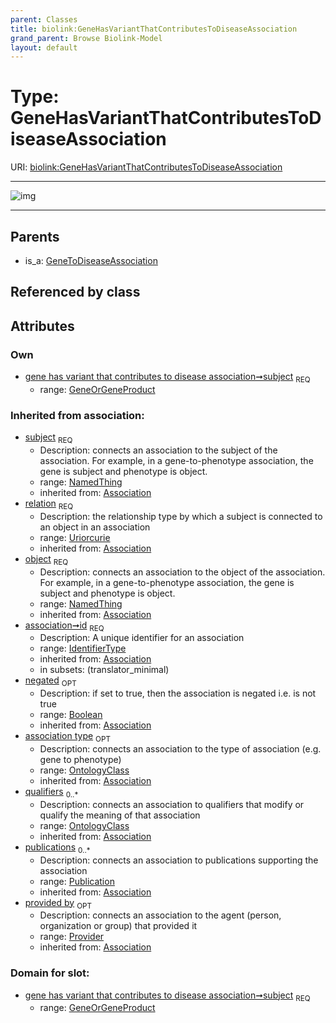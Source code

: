 ```yaml
---
parent: Classes
title: biolink:GeneHasVariantThatContributesToDiseaseAssociation
grand_parent: Browse Biolink-Model
layout: default
---
```


# Type: GeneHasVariantThatContributesToDiseaseAssociation




URI: [biolink:GeneHasVariantThatContributesToDiseaseAssociation](https://w3id.org/biolink/vocab/GeneHasVariantThatContributesToDiseaseAssociation)


---

![img](http://yuml.me/diagram/nofunky;dir:TB/class/\[Provider]<provided%20by(i)%200..1-%20\[GeneHasVariantThatContributesToDiseaseAssociation&#124;relation(i):uriorcurie;id(i):identifier_type;negated(i):boolean%20%3F],%20\[Publication]<publications(i)%200..*-%20\[GeneHasVariantThatContributesToDiseaseAssociation],%20\[OntologyClass]<qualifiers(i)%200..*-%20\[GeneHasVariantThatContributesToDiseaseAssociation],%20\[OntologyClass]<association%20type(i)%200..1-%20\[GeneHasVariantThatContributesToDiseaseAssociation],%20\[NamedThing]<object(i)%201..1-%20\[GeneHasVariantThatContributesToDiseaseAssociation],%20\[GeneOrGeneProduct]<subject%201..1-%20\[GeneHasVariantThatContributesToDiseaseAssociation],%20\[GeneToDiseaseAssociation]^-\[GeneHasVariantThatContributesToDiseaseAssociation])

---


## Parents

 *  is_a: [GeneToDiseaseAssociation](GeneToDiseaseAssociation.md)

## Referenced by class


## Attributes


### Own

 * [gene has variant that contributes to disease association➞subject](gene_has_variant_that_contributes_to_disease_association_subject.md)  <sub>REQ</sub>
    * range: [GeneOrGeneProduct](GeneOrGeneProduct.md)

### Inherited from association:

 * [subject](subject.md)  <sub>REQ</sub>
    * Description: connects an association to the subject of the association. For example, in a gene-to-phenotype association, the gene is subject and phenotype is object.
    * range: [NamedThing](NamedThing.md)
    * inherited from: [Association](Association.md)
 * [relation](relation.md)  <sub>REQ</sub>
    * Description: the relationship type by which a subject is connected to an object in an association
    * range: [Uriorcurie](types/Uriorcurie.md)
    * inherited from: [Association](Association.md)
 * [object](object.md)  <sub>REQ</sub>
    * Description: connects an association to the object of the association. For example, in a gene-to-phenotype association, the gene is subject and phenotype is object.
    * range: [NamedThing](NamedThing.md)
    * inherited from: [Association](Association.md)
 * [association➞id](association_id.md)  <sub>REQ</sub>
    * Description: A unique identifier for an association
    * range: [IdentifierType](types/IdentifierType.md)
    * inherited from: [Association](Association.md)
    * in subsets: (translator_minimal)
 * [negated](negated.md)  <sub>OPT</sub>
    * Description: if set to true, then the association is negated i.e. is not true
    * range: [Boolean](types/Boolean.md)
    * inherited from: [Association](Association.md)
 * [association type](association_type.md)  <sub>OPT</sub>
    * Description: connects an association to the type of association (e.g. gene to phenotype)
    * range: [OntologyClass](OntologyClass.md)
    * inherited from: [Association](Association.md)
 * [qualifiers](qualifiers.md)  <sub>0..*</sub>
    * Description: connects an association to qualifiers that modify or qualify the meaning of that association
    * range: [OntologyClass](OntologyClass.md)
    * inherited from: [Association](Association.md)
 * [publications](publications.md)  <sub>0..*</sub>
    * Description: connects an association to publications supporting the association
    * range: [Publication](Publication.md)
    * inherited from: [Association](Association.md)
 * [provided by](provided_by.md)  <sub>OPT</sub>
    * Description: connects an association to the agent (person, organization or group) that provided it
    * range: [Provider](Provider.md)
    * inherited from: [Association](Association.md)

### Domain for slot:

 * [gene has variant that contributes to disease association➞subject](gene_has_variant_that_contributes_to_disease_association_subject.md)  <sub>REQ</sub>
    * range: [GeneOrGeneProduct](GeneOrGeneProduct.md)
